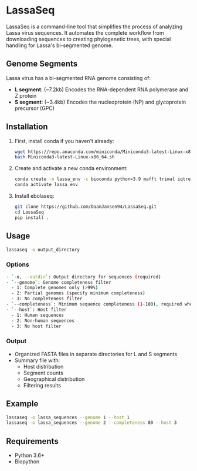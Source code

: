 # LassaSeq
LassaSeq is a command-line tool that simplifies the process of analyzing Lassa virus sequences. It automates the complete workflow from downloading sequences to creating phylogenetic trees, with special handling for Lassa's bi-segmented genome.

## Genome Segments
Lassa virus has a bi-segmented RNA genome consisting of:
- **L segment**: (~7.2kb) Encodes the RNA-dependent RNA polymerase and Z protein
- **S segment**: (~3.4kb) Encodes the nucleoprotein (NP) and glycoprotein precursor (GPC)


## Installation

1. First, install conda if you haven't already:
   ```bash
   wget https://repo.anaconda.com/miniconda/Miniconda3-latest-Linux-x86_64.sh
   bash Miniconda3-latest-Linux-x86_64.sh
   ```

2. Create and activate a new conda environment:
   ```bash
   conda create -n lassa_env -c bioconda python=3.9 mafft trimal iqtree
   conda activate lassa_env
   ```

3. Install ebolaseq:
   ```bash
   git clone https://github.com/DaanJansen94/LassaSeq.git   
   cd LassaSeq
   pip install .
   ```

## Usage

```bash
lassaseq -o output_directory
```

### Options

```bash
- `-o, --outdir`: Output directory for sequences (required)
- `--genome`: Genome completeness filter
  - 1: Complete genomes only (>99%)
  - 2: Partial genomes (specify minimum completeness)
  - 3: No completeness filter
- `--completeness`: Minimum sequence completeness (1-100), required when --genome=2
- `--host`: Host filter
  - 1: Human sequences
  - 2: Non-human sequences
  - 3: No host filter
```

### Output

- Organized FASTA files in separate directories for L and S segments
- Summary file with:
  - Host distribution
  - Segment counts
  - Geographical distribution
  - Filtering results

## Example

```bash
lassaseq -o lassa_sequences --genome 1 --host 1 
lassaseq -o lassa_sequences --genome 2 --completeness 80 --host 3 
```

## Requirements
- Python 3.6+
- Biopython

